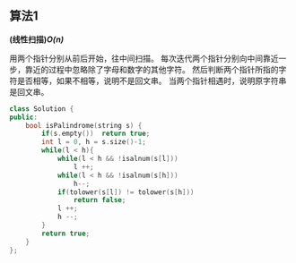## 算法1

**(线性扫描)*O(n)***

用两个指针分别从前后开始，往中间扫描。
每次迭代两个指针分别向中间靠近一步，靠近的过程中忽略除了字母和数字的其他字符。
然后判断两个指针所指的字符是否相等，如果不相等，说明不是回文串。
当两个指针相遇时，说明原字符串是回文串。


```CPP
class Solution {
public:
    bool isPalindrome(string s) {
        if(s.empty())  return true;
        int l = 0, h = s.size()-1;
        while(l < h){
            while(l < h && !isalnum(s[l]))
                l ++;
            while(l < h && !isalnum(s[h]))
                h--;
            if(tolower(s[l]) != tolower(s[h]))
                return false;
            l ++;
            h --;
        }
        return true;
    }
};
```